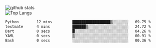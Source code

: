 ![github stats](https://github-readme-stats.vercel.app/api?username=AndreFerreira5&show_icons=true&theme=dark&count_private=true)
<br>
![Top Langs](https://github-readme-stats.vercel.app/api/top-langs/?username=AndreFerreira5&layout=compact&theme=dark)
<br>
<!--START_SECTION:waka-->

```txt
Python        12 mins         █████████████████▒░░░░░░░   69.75 %
textmate      4 mins          ██████▒░░░░░░░░░░░░░░░░░░   24.72 %
Dart          0 secs          █░░░░░░░░░░░░░░░░░░░░░░░░   04.26 %
YAML          0 secs          ▒░░░░░░░░░░░░░░░░░░░░░░░░   00.91 %
Bash          0 secs          ░░░░░░░░░░░░░░░░░░░░░░░░░   00.36 %
```

<!--END_SECTION:waka-->
